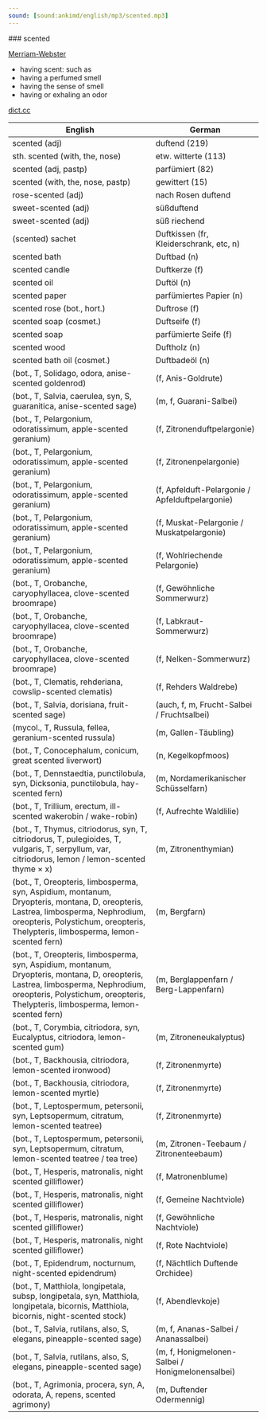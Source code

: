 ```yaml
---
sound: [sound:ankimd/english/mp3/scented.mp3]
---
```


\### scented

[Merriam-Webster](https://www.merriam-webster.com/dictionary/scented)

- having scent: such as
- having a perfumed smell
- having the sense of smell
- having or exhaling an odor

[dict.cc](https://www.dict.cc/scented)

| English        | German       |
| -------------- | ------------ |
| scented (adj) | duftend (219) |
| sth. scented (with, the, nose) | etw. witterte (113) |
| scented (adj, pastp) | parfümiert (82) |
| scented (with, the, nose, pastp) | gewittert (15) |
| rose-scented (adj) | nach Rosen duftend |
| sweet-scented (adj) | süßduftend |
| sweet-scented (adj) | süß riechend |
| (scented) sachet | Duftkissen (fr, Kleiderschrank, etc, n) |
| scented bath | Duftbad (n) |
| scented candle | Duftkerze (f) |
| scented oil | Duftöl (n) |
| scented paper | parfümiertes Papier (n) |
| scented rose (bot., hort.) | Duftrose (f) |
| scented soap (cosmet.) | Duftseife (f) |
| scented soap | parfümierte Seife (f) |
| scented wood | Duftholz (n) |
| scented bath oil (cosmet.) | Duftbadeöl (n) |
|  (bot., T, Solidago, odora, anise-scented goldenrod) |  (f, Anis-Goldrute) |
|  (bot., T, Salvia, caerulea, syn, S, guaranitica, anise-scented sage) |  (m, f, Guarani-Salbei) |
|  (bot., T, Pelargonium, odoratissimum, apple-scented geranium) |  (f, Zitronenduftpelargonie) |
|  (bot., T, Pelargonium, odoratissimum, apple-scented geranium) |  (f, Zitronenpelargonie) |
|  (bot., T, Pelargonium, odoratissimum, apple-scented geranium) |  (f, Apfelduft-Pelargonie / Apfelduftpelargonie) |
|  (bot., T, Pelargonium, odoratissimum, apple-scented geranium) |  (f, Muskat-Pelargonie / Muskatpelargonie) |
|  (bot., T, Pelargonium, odoratissimum, apple-scented geranium) |  (f, Wohlriechende Pelargonie) |
|  (bot., T, Orobanche, caryophyllacea, clove-scented broomrape) |  (f, Gewöhnliche Sommerwurz) |
|  (bot., T, Orobanche, caryophyllacea, clove-scented broomrape) |  (f, Labkraut-Sommerwurz) |
|  (bot., T, Orobanche, caryophyllacea, clove-scented broomrape) |  (f, Nelken-Sommerwurz) |
|  (bot., T, Clematis, rehderiana, cowslip-scented clematis) |  (f, Rehders Waldrebe) |
|  (bot., T, Salvia, dorisiana, fruit-scented sage) |  (auch, f, m, Frucht-Salbei / Fruchtsalbei) |
|  (mycol., T, Russula, fellea, geranium-scented russula) |  (m, Gallen-Täubling) |
|  (bot., T, Conocephalum, conicum, great scented liverwort) |  (n, Kegelkopfmoos) |
|  (bot., T, Dennstaedtia, punctilobula, syn, Dicksonia, punctilobula, hay-scented fern) |  (m, Nordamerikanischer Schüsselfarn) |
|  (bot., T, Trillium, erectum, ill-scented wakerobin / wake-robin) |  (f, Aufrechte Waldlilie) |
|  (bot., T, Thymus, citriodorus, syn, T, citriodorus, T, pulegioides, T, vulgaris, T, serpyllum, var, citriodorus, lemon / lemon-scented thyme × x) |  (m, Zitronenthymian) |
|  (bot., T, Oreopteris, limbosperma, syn, Aspidium, montanum, Dryopteris, montana, D, oreopteris, Lastrea, limbosperma, Nephrodium, oreopteris, Polystichum, oreopteris, Thelypteris, limbosperma, lemon-scented fern) |  (m, Bergfarn) |
|  (bot., T, Oreopteris, limbosperma, syn, Aspidium, montanum, Dryopteris, montana, D, oreopteris, Lastrea, limbosperma, Nephrodium, oreopteris, Polystichum, oreopteris, Thelypteris, limbosperma, lemon-scented fern) |  (m, Berglappenfarn / Berg-Lappenfarn) |
|  (bot., T, Corymbia, citriodora, syn, Eucalyptus, citriodora, lemon-scented gum) |  (m, Zitroneneukalyptus) |
|  (bot., T, Backhousia, citriodora, lemon-scented ironwood) |  (f, Zitronenmyrte) |
|  (bot., T, Backhousia, citriodora, lemon-scented myrtle) |  (f, Zitronenmyrte) |
|  (bot., T, Leptospermum, petersonii, syn, Leptsopermum, citratum, lemon-scented teatree) |  (f, Zitronenmyrte) |
|  (bot., T, Leptospermum, petersonii, syn, Leptsopermum, citratum, lemon-scented teatree / tea tree) |  (m, Zitronen-Teebaum / Zitronenteebaum) |
|  (bot., T, Hesperis, matronalis, night scented gilliflower) |  (f, Matronenblume) |
|  (bot., T, Hesperis, matronalis, night scented gilliflower) |  (f, Gemeine Nachtviole) |
|  (bot., T, Hesperis, matronalis, night scented gilliflower) |  (f, Gewöhnliche Nachtviole) |
|  (bot., T, Hesperis, matronalis, night scented gilliflower) |  (f, Rote Nachtviole) |
|  (bot., T, Epidendrum, nocturnum, night-scented epidendrum) |  (f, Nächtlich Duftende Orchidee) |
|  (bot., T, Matthiola, longipetala, subsp, longipetala, syn, Matthiola, longipetala, bicornis, Matthiola, bicornis, night-scented stock) |  (f, Abendlevkoje) |
|  (bot., T, Salvia, rutilans, also, S, elegans, pineapple-scented sage) |  (m, f, Ananas-Salbei / Ananassalbei) |
|  (bot., T, Salvia, rutilans, also, S, elegans, pineapple-scented sage) |  (m, f, Honigmelonen-Salbei / Honigmelonensalbei) |
|  (bot., T, Agrimonia, procera, syn, A, odorata, A, repens, scented agrimony) |  (m, Duftender Odermennig) |
